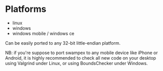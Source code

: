 # Platforms #

  * linux
  * windows
  * windows mobile / windows ce

Can be easily ported to any 32-bit little-endian platform.

NB: if you're suppose to port swampex to any mobile device like iPhone or Android, it is highly recommended to check all new code on your desktop using Valgrind under Linux, or using BoundsChecker under Windows.
